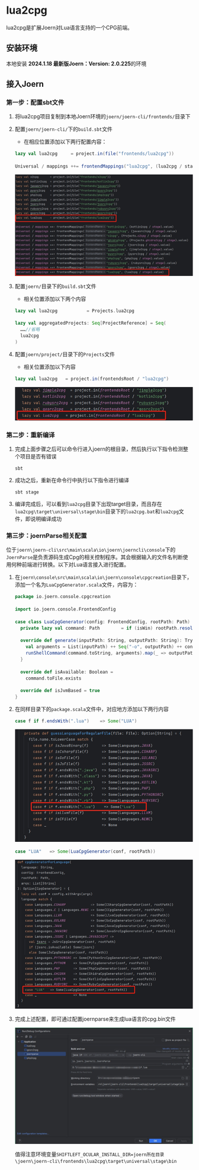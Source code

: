 # lua2cpg

lua2cpg是扩展Joern对Lua语言支持的一个CPG前端。

## 安装环境

本地安装 **2024.1.18 最新版Joern：Version: 2.0.225**的环境	

## 接入Joern

### 第一步：配置sbt文件

1. 将lua2cpg项目复制到本地Joern环境的`joern/joern-cli/frontends/`目录下

2. 配置`joern/joern-cli/`下的`build.sbt`文件

   + 在相应位置添加以下两行配置内容：

   ```scala
   lazy val lua2cpg     = project.in(file("frontends/lua2cpg"))
   
   Universal / mappings ++= frontendMappings("lua2cpg", (lua2cpg / stage).value)
   ```

   ![1](./图片/1.png)

3. 配置`joern/`目录下的`build.sbt`文件

   + 相关位置添加以下两个内容

   ```scala
   lazy val lua2cpg           = Projects.lua2cpg
   
   lazy val aggregatedProjects: Seq[ProjectReference] = Seq(
     ……//省略
     lua2cpg
   )
   ```

4. 配置`joern/project/`目录下的`Projects`文件

   + 相关位置添加以下内容

   ```scala
   lazy val lua2cpg   = project.in(frontendsRoot / "lua2cpg")
   ```

   ![3](./图片/3.png)

### 第二步：重新编译

1. 完成上面步骤之后可以命令行进入joern的根目录，然后执行以下指令检测整个项目是否有错误

   ```
   sbt
   ```

2. 成功之后，重新在命令行中执行以下指令进行编译

   ```
   sbt stage
   ```

3. 编译完成后，可以看到`lua2cpg`目录下出现target目录，而且存在`lua2cpg\target\universal\stage\bin`目录下的`lua2cpg.bat`和`lua2cpg`文件，即说明编译成功

### 第三步：joernParse相关配置

位于`joern\joern-cli\src\main\scala\io\joern\joerncli\console`下的`JoernParse`是负责源码生成Cpg的相关控制程序。其会根据输入的文件名判断使用何种前端进行转换。以下对Lua语言接入进行配置。

1. 在`joern\console\src\main\scala\io\joern\console\cpgcreation`目录下，添加一个名为`LuaCpgGenerator.scala`文件，内容为：

   ```scala
   package io.joern.console.cpgcreation
   
   import io.joern.console.FrontendConfig
   
   case class LuaCpgGenerator(config: FrontendConfig, rootPath: Path) extends CpgGenerator {
     private lazy val command: Path        = if (isWin) rootPath.resolve("lua2cpg.bat") else rootPath.resolve("lua2cpg")
   
     override def generate(inputPath: String, outputPath: String): Try[String] = {
       val arguments = List(inputPath) ++ Seq("-o", outputPath) ++ config.cmdLineParams
       runShellCommand(command.toString, arguments).map(_ => outputPath)
     }
   
     override def isAvailable: Boolean =
       command.toFile.exists
   
     override def isJvmBased = true
   }
   ```

2. 在同样目录下的`package.scala`文件中，对应地方添加以下两行内容

   ```scala
   case f if f.endsWith(".lua")    => Some("LUA")
   ```

   ![5](./图片/5.png)

   ```scala
   case "LUA"   => Some(LuaCpgGenerator(conf, rootPath))
   ```

   ![4](./图片/4.png)

3. 完成上述配置，即可通过配置joernparse来生成lua语言的cpg.bin文件

   ![6](./图片/6.png)

   值得注意环境变量`SHIFTLEFT_OCULAR_INSTALL_DIR=joern所在目录\joern\joern-cli\frontends\lua2cpg\target\universal\stage\bin`